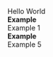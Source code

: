 Hello World<br/><b class="example">Example</b><br/>Example 1<br/><b class="example">Example</b><br/>Example 5